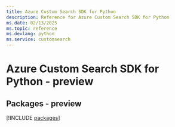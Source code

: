 ```yaml
---
title: Azure Custom Search SDK for Python
description: Reference for Azure Custom Search SDK for Python
ms.date: 02/13/2025
ms.topic: reference
ms.devlang: python
ms.service: customsearch
---
```

# Azure Custom Search SDK for Python - preview
## Packages - preview
[!INCLUDE [packages](custom-search-index.md)]